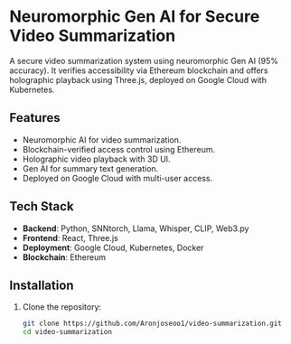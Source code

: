 # Neuromorphic Gen AI for Secure Video Summarization

A secure video summarization system using neuromorphic Gen AI (95% accuracy). It verifies accessibility via Ethereum blockchain and offers holographic playback using Three.js, deployed on Google Cloud with Kubernetes.

## Features
- Neuromorphic AI for video summarization.
- Blockchain-verified access control using Ethereum.
- Holographic video playback with 3D UI.
- Gen AI for summary text generation.
- Deployed on Google Cloud with multi-user access.

## Tech Stack
- **Backend**: Python, SNNtorch, Llama, Whisper, CLIP, Web3.py
- **Frontend**: React, Three.js
- **Deployment**: Google Cloud, Kubernetes, Docker
- **Blockchain**: Ethereum

## Installation
1. Clone the repository:
   ```bash
   git clone https://github.com/Aronjoseoo1/video-summarization.git
   cd video-summarization
